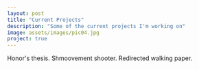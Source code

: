```yaml
---
layout: post
title: "Current Projects"
description: "Some of the current projects I'm working on"
image: assets/images/pic04.jpg
project: true
---
```


Honor's thesis. Shmoovement shooter. Redirected walking paper.
